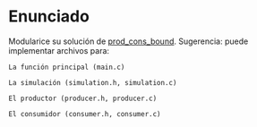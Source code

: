 # Enunciado

Modularice su solución de [prod_cons_bound](../../../examples/pthreads/prod_cons_bound/). Sugerencia: puede implementar archivos para:

    La función principal (main.c)

    La simulación (simulation.h, simulation.c)

    El productor (producer.h, producer.c)

    El consumidor (consumer.h, consumer.c)

